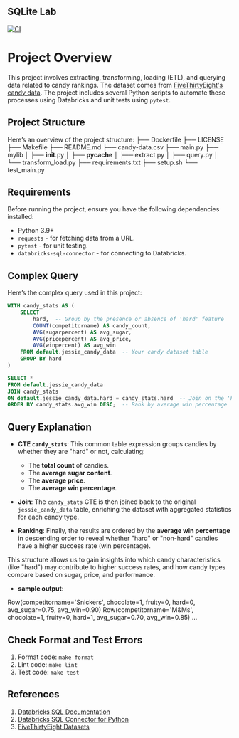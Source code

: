 ## SQLite Lab

[![CI](https://github.com/jessc0202/Sizhe_Chen_mini_Project_6_1/actions/workflows/cicd.yml/badge.svg)](https://github.com/jessc0202/Sizhe_Chen_mini_Project_6_1/actions/workflows/cicd.yml)

# Project Overview

This project involves extracting, transforming, loading (ETL), and querying data related to candy rankings. The dataset comes from [FiveThirtyEight's candy data](https://github.com/fivethirtyeight/data/tree/master/candy-power-ranking). The project includes several Python scripts to automate these processes using Databricks and unit tests using `pytest`. 

## Project Structure

Here’s an overview of the project structure:
├── Dockerfile
├── LICENSE
├── Makefile
├── README.md
├── candy-data.csv
├── main.py
├── mylib
│   ├── __init__.py
│   ├── __pycache__
│   ├── extract.py
│   ├── query.py
│   └── transform_load.py
├── requirements.txt
├── setup.sh
└── test_main.py


## Requirements

Before running the project, ensure you have the following dependencies installed:

- Python 3.9+
- `requests` - for fetching data from a URL.
- `pytest` - for unit testing.
- `databricks-sql-connector` - for connecting to Databricks.

## Complex Query

Here’s the complex query used in this project:

```sql
WITH candy_stats AS (
    SELECT 
        hard,  -- Group by the presence or absence of 'hard' feature
        COUNT(competitorname) AS candy_count,
        AVG(sugarpercent) AS avg_sugar,
        AVG(pricepercent) AS avg_price,
        AVG(winpercent) AS avg_win
    FROM default.jessie_candy_data  -- Your candy dataset table
    GROUP BY hard
)

SELECT *
FROM default.jessie_candy_data
JOIN candy_stats
ON default.jessie_candy_data.hard = candy_stats.hard  -- Join on the 'hard' feature
ORDER BY candy_stats.avg_win DESC;  -- Rank by average win percentage

```
## Query Explanation

- **CTE `candy_stats`**: This common table expression groups candies by whether they are "hard" or not, calculating:
    - The **total count** of candies.
    - The **average sugar content**.
    - The **average price**.
    - The **average win percentage**.
  
- **Join**: The `candy_stats` CTE is then joined back to the original `jessie_candy_data` table, enriching the dataset with aggregated statistics for each candy type.

- **Ranking**: Finally, the results are ordered by the **average win percentage** in descending order to reveal whether "hard" or "non-hard" candies have a higher success rate (win percentage).

This structure allows us to gain insights into which candy characteristics (like "hard") may contribute to higher success rates, and how candy types compare based on sugar, price, and performance.

- **sample output**: 

Row(competitorname='Snickers', chocolate=1, fruity=0, hard=0, avg_sugar=0.75, avg_win=0.90)
Row(competitorname='M&Ms', chocolate=1, fruity=0, hard=1, avg_sugar=0.70, avg_win=0.85)
...

## Check Format and Test Errors 
1. Format code: `make format`
2. Lint code: `make lint`
3. Test code: `make test`

## References 
1. [Databricks SQL Documentation](https://docs.databricks.com/sql/index.html)
2. [Databricks SQL Connector for Python](https://docs.databricks.com/dev-tools/python-sql-connector.html)
3. [FiveThirtyEight Datasets](https://data.fivethirtyeight.com/)

